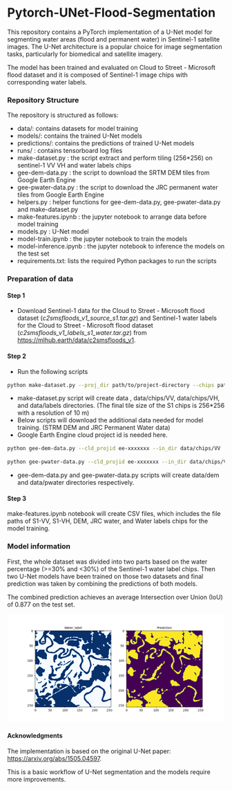 # Pytorch-UNet-Flood-Segmentation

This repository contains a PyTorch implementation of a U-Net model for segmenting water areas (flood and permanent water) in Sentinel-1 satellite images. The U-Net architecture is a popular choice for image segmentation tasks, particularly for biomedical and satellite imagery.

The model has been trained and evaluated on Cloud to Street - Microsoft flood dataset and it is composed of Sentinel-1 image chips with corresponding water labels.

### Repository Structure
The repository is structured as follows:

* data/: contains datasets for model training
* models/: contains the trained U-Net models
* predictions/: contains the predictions of trained U-Net models
* runs/ : contains tensorboard log files
* make-dataset.py : the script extract and perform tiling (256*256) on sentinel-1 VV VH and water labels chips
* gee-dem-data.py : the script to download the SRTM DEM tiles from Google Earth Engine
* gee-pwater-data.py : the script to download the JRC permanent water tiles from Google Earth Engine
* helpers.py : helper functions for gee-dem-data.py, gee-pwater-data.py and make-dataset.py
* make-features.ipynb : the jupyter notebook to arrange data before model training
* models.py : U-Net model
* model-train.ipynb : the jupyter notebook to train the models
* model-inference.ipynb : the jupyter notebook to inference the models on the test set
* requirements.txt: lists the required Python packages to run the scripts

### Preparation of data 
#### Step 1
* Download Sentinel-1 data for the Cloud to Street - Microsoft flood dataset (*c2smsfloods_v1_source_s1.tar.gz*) and Sentinel-1 water labels for the Cloud to Street - Microsoft flood dataset (*c2smsfloods_v1_labels_s1_water.tar.gz*) from https://mlhub.earth/data/c2smsfloods_v1.

#### Step 2
* Run the following scripts 
```bash
python make-dataset.py --proj_dir path/to/project-directory --chips path/to/c2smsfloods_v1_source_s1.tar.gz  --labels path/to/c2smsfloods_v1_labels_s1_water.tar.gz
```
* make-dataset.py script will create data , data/chips/VV, data/chips/VH, and data/labels directories. (The final tile size of the S1 chips is 256*256 with a resolution of 10 m)
* Below scripts will download the additional data needed for model training. (STRM DEM and JRC Permanent Water data)
* Google Earth Engine cloud project id is needed here.
```bash
python gee-dem-data.py --cld_projid ee-xxxxxxx --in_dir data/chips/VV  --out_dir data
```
```bash
python gee-pwater-data.py --cld_projid ee-xxxxxxx --in_dir data/chips/VV  --out_dir data
```
* gee-dem-data.py and gee-pwater-data.py scripts will create data/dem and data/pwater directories respectively.

#### Step 3
make-features.ipynb notebook will create CSV files, which includes the file paths of S1-VV, S1-VH, DEM, JRC water, and Water labels chips for the model training.

### Model information
First, the whole dataset was divided into two parts based on the water percentage (>=30% and <30%) of the Sentinel-1 water label chips. Then two U-Net models have been trained on those two datasets and final prediction was taken by combining the predictions of both models. 

The combined prediction achieves an average Intersection over Union (IoU) of 0.877 on the test set.

<p align="center">
<img src="predictions/preds.gif" width="500" height="250" />
</p>

#### Acknowledgments
The implementation is based on the original U-Net paper: https://arxiv.org/abs/1505.04597.

This is a basic workflow of U-Net segmentation and the models require more improvements.
